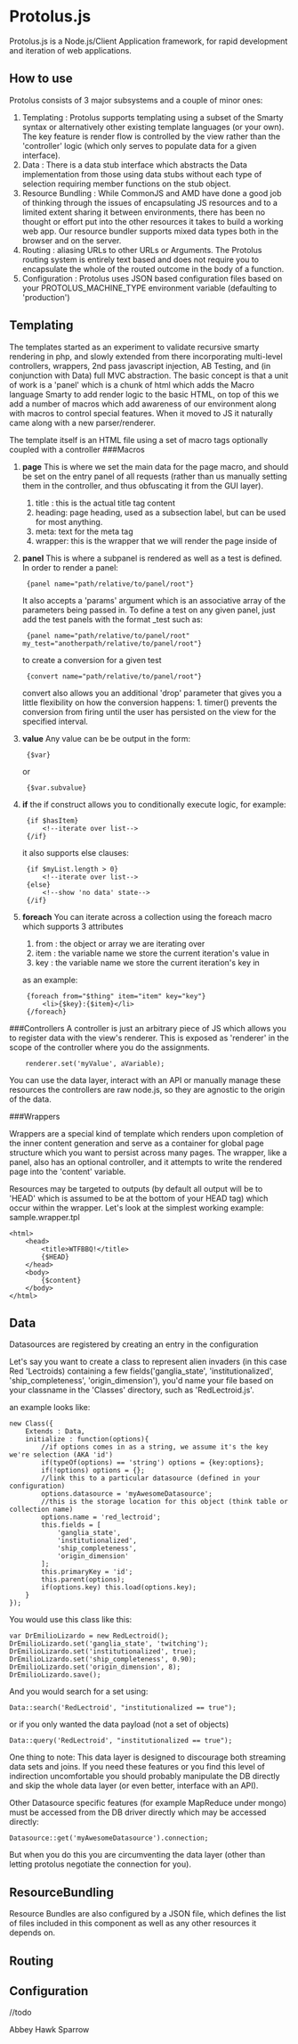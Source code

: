 Protolus.js
===========

Protolus.js is a Node.js/Client Application framework, for rapid development and iteration of web applications.

How to use
----------

Protolus consists of 3 major subsystems and a couple of minor ones:

1. Templating : Protolus supports templating using a subset of the Smarty syntax or alternatively other existing template languages (or your own). The key feature is render flow is controlled by the view rather than the 'controller' logic (which only serves to populate data for a given interface).
2. Data : There is a data stub interface which abstracts the Data implementation from those using data stubs without each type of selection requiring member functions on the stub object.
3. Resource Bundling : While CommonJS and AMD have done a good job of thinking through the issues of encapsulating JS resources and to a limited extent sharing it between environments, there has been no thought or effort put into the other resources it takes to build a working web app. Our resource bundler supports mixed data types both in the browser and on the server.
4. Routing : aliasing URLs to other URLs or Arguments. The Protolus routing system is entirely text based and does not require you to encapsulate the whole of the routed outcome in the body of a function.
5. Configuration : Protolus uses JSON based configuration files based on your PROTOLUS_MACHINE_TYPE environment variable (defaulting to 'production')

Templating
----------
The templates started as an experiment to validate recursive smarty rendering in php, and slowly extended from there incorporating multi-level controllers, wrappers, 2nd pass javascript injection, AB Testing, and (in conjunction with Data) full MVC abstraction. The basic concept is that a unit of work is a 'panel' which is a chunk of html which adds the Macro language Smarty to add render logic to the basic HTML, on top of this we add a number of macros which add awareness of our environment along with macros to control special features. When it moved to JS it naturally came along with a new parser/renderer.

The template itself is an HTML file using a set of macro tags optionally coupled with a controller
###Macros
1. **page**
This is where we set the main data for the page macro, and should be set on the entry panel of all requests (rather than us manually setting them in the controller, and thus obfuscating it from the GUI layer).
    1. title : this is the actual title tag content
    2. heading: page heading, used as a subsection label, but can be used for most anything.
    3. meta: text for the meta tag
    4. wrapper: this is the wrapper that we will render the page inside of
            
2. **panel**
    This is where a subpanel is rendered as well as a test is defined. In order to render a panel:
        
        {panel name="path/relative/to/panel/root"}
        
    It also accepts a 'params' argument which is an associative array of the parameters being passed in. To define a test on any given panel, just add the test panels with the format <identifier>_test such as:
        
        {panel name="path/relative/to/panel/root" my_test="anotherpath/relative/to/panel/root"}
        
    to create a conversion for a given test
        
        {convert name="path/relative/to/panel/root"}
        
    convert also allows you an additional 'drop' parameter that gives you a little flexibility on how the conversion happens:
            1. timer(<seconds>) prevents the conversion from firing until the user has persisted on the view for the specified interval.
        
3. **value**
    Any value can be be output in the form:
        
        {$var}
        
    or
        
        {$var.subvalue}
        
4. **if**
    the if construct allows you to conditionally execute logic, for example:
            
        {if $hasItem}
            <!--iterate over list-->
        {/if}
            
    it also supports else clauses:
            
        {if $myList.length > 0}
            <!--iterate over list-->
        {else}
            <!--show 'no data' state-->
        {/if}
5. **foreach**
    You can iterate across a collection using the foreach macro which supports 3 attributes
    1. from : the object or array we are iterating over
    2. item : the variable name we store the current iteration's value in
    3. key : the variable name we store the current iteration's key in
    
    as an example:

        {foreach from="$thing" item="item" key="key"}
            <li>{$key}:{$item}</li>
        {/foreach}
    
###Controllers
A controller is just an arbitrary piece of JS which allows you to register data with the view's renderer. This is exposed as 'renderer' in the scope of the controller where you do the assignments.
        
        renderer.set('myValue', aVariable);
        
You can use the data layer, interact with an API or manually manage these resources the controllers are raw node.js, so they are agnostic to the origin of the data.
    
###Wrappers

Wrappers are a special kind of template which renders upon completion of the inner content generation and serve as a container for global page structure which you want to persist across many pages. The wrapper, like a panel, also has an optional controller, and it attempts to write the rendered page into the 'content' variable.

Resources may be targeted to outputs (by default all output will be to 'HEAD' which is assumed to be at the bottom of your HEAD tag) which occur within the wrapper. Let's look at the simplest working example: sample.wrapper.tpl

    <html>
        <head>
            <title>WTFBBQ!</title>
            {$HEAD}
        </head>
        <body>
            {$content}
        </body>
    </html>
    

Data
----------
Datasources are registered by creating an entry in the configuration

Let's say you want to create a class to represent alien invaders (in this case Red 'Lectroids) containing a few fields('ganglia_state', 'institutionalized', 'ship_completeness', 'origin_dimension'), you'd name your file based on your classname in the 'Classes' directory, such as 'RedLectroid.js'.

an example looks like:

    new Class({
        Extends : Data,
        initialize : function(options){
            //if options comes in as a string, we assume it's the key we're selection (AKA 'id')
            if(typeOf(options) == 'string') options = {key:options};
            if(!options) options = {};
            //link this to a particular datasource (defined in your configuration)
            options.datasource = 'myAwesomeDatasource';
            //this is the storage location for this object (think table or collection name)
            options.name = 'red_lectroid';
            this.fields = [
                'ganglia_state',
                'institutionalized',
                'ship_completeness',
                'origin_dimension'
            ];
            this.primaryKey = 'id';
            this.parent(options);
            if(options.key) this.load(options.key);
        }
    });
    
You would use this class like this:

    var DrEmilioLizardo = new RedLectroid();
    DrEmilioLizardo.set('ganglia_state', 'twitching');
    DrEmilioLizardo.set('institutionalized', true);
    DrEmilioLizardo.set('ship_completeness', 0.90);
    DrEmilioLizardo.set('origin_dimension', 8);
    DrEmilioLizardo.save();
    
And you would search for a set using:

    Data::search('RedLectroid', "institutionalized == true");
    
or if you only wanted the data payload (not a set of objects)

    Data::query('RedLectroid', "institutionalized == true");
    
One thing to note: This data layer is designed to discourage both streaming data sets and joins. If you need these features or you find this level of indirection uncomfortable you should probably manipulate the DB directly and skip the whole data layer (or even better, interface with an API). 

Other Datasource specific features (for example MapReduce under mongo) must be accessed from the DB driver directly which may be accessed directly:

    Datasource::get('myAwesomeDatasource').connection;

But when you do this you are circumventing the data layer (other than letting protolus negotiate the connection for you).
    

ResourceBundling
----------------
Resource Bundles are also configured by a JSON file, which defines the list of files included in this component as well as any other resources it depends on.

Routing
-------

Configuration
-------------
    

//todo

Abbey Hawk Sparrow